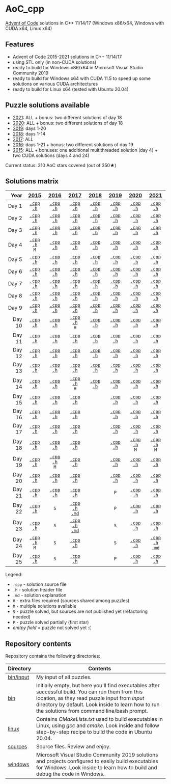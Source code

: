 # AoC_cpp
[Advent of Code](http://adventofcode.com) solutions in C++ 11/14/17 (Windows x86/x64, Windows with CUDA x64, Linux x64)

## Features
- Advent of Code 2015-2021 solutions in C++ 11/14/17
- using STL only (in non-CUDA solutions)
- ready to build for Windows x86/x64 in Microsoft Visual Studio Community 2019
- ready to build for Windows x64 with CUDA 11.5 to speed up some solutions on various CUDA architectures
- ready to build for Linux x64 (tested with Ubuntu 20.04)

## Puzzle solutions available
- [2021](https://adventofcode.com/2021): ALL + bonus: two different solutions of day 18
- [2020](https://adventofcode.com/2020): ALL + bonus: two different solutions of day 18
- [2019](https://adventofcode.com/2019): days 1-20
- [2018](https://adventofcode.com/2018): days 1-14
- [2017](https://adventofcode.com/2017): ALL
- [2016](https://adventofcode.com/2016): days 1-21 + bonus: two different solutions of day 19
- [2015](https://adventofcode.com/2015): ALL + bonuses: one additional multithreaded solution (day 4) + two CUDA solutions (days 4 and 24)

Current status: 310 AoC stars covered (out of 350★)

## Solutions matrix
Year | [2015](sources/2015) | [2016](sources/2016) | [2017](sources/2017) | [2018](sources/2018) | [2019](sources/2019) | [2020](sources/2020) | [2021](sources/2021)
 ---: | :---: | :---: | :---: | :---: | :---: | :---: | :---:
Day 1|[`.cpp`](sources/2015/2015_01.cpp) [`.h`](sources/2015/2015_01.h)|[`.cpp`](sources/2016/2016_01.cpp) [`.h`](sources/2016/2016_01.h)|[`.cpp`](sources/2017/2017_01.cpp) [`.h`](sources/2017/2017_01.h)|[`.cpp`](sources/2018/2018_01.cpp) [`.h`](sources/2018/2018_01.h)|[`.cpp`](sources/2019/2019_01.cpp) [`.h`](sources/2019/2019_01.h)|[`.cpp`](sources/2020/2020_01.cpp) [`.h`](sources/2020/2020_01.h)|[`.cpp`](sources/2021/2021_01.cpp) [`.h`](sources/2021/2021_01.h)
Day 2|[`.cpp`](sources/2015/2015_02.cpp) [`.h`](sources/2015/2015_02.h)|[`.cpp`](sources/2016/2016_02.cpp) [`.h`](sources/2016/2016_02.h)|[`.cpp`](sources/2017/2017_02.cpp) [`.h`](sources/2017/2017_02.h)|[`.cpp`](sources/2018/2018_02.cpp) [`.h`](sources/2018/2018_02.h)|[`.cpp`](sources/2019/2019_02.cpp) [`.h`](sources/2019/2019_02.h)|[`.cpp`](sources/2020/2020_02.cpp) [`.h`](sources/2020/2020_02.h)|[`.cpp`](sources/2021/2021_02.cpp) [`.h`](sources/2021/2021_02.h)
Day 3|[`.cpp`](sources/2015/2015_03.cpp) [`.h`](sources/2015/2015_03.h)|[`.cpp`](sources/2016/2016_03.cpp) [`.h`](sources/2016/2016_03.h)|[`.cpp`](sources/2017/2017_03.cpp) [`.h`](sources/2017/2017_03.h)|[`.cpp`](sources/2018/2018_03.cpp) [`.h`](sources/2018/2018_03.h)|[`.cpp`](sources/2019/2019_03.cpp) [`.h`](sources/2019/2019_03.h)|[`.cpp`](sources/2020/2020_03.cpp) [`.h`](sources/2020/2020_03.h)|[`.cpp`](sources/2021/2021_03.cpp) [`.h`](sources/2021/2021_03.h)
Day 4|[`.cpp`](sources/2015/2015_04.cpp) [`.h`](sources/2015/2015_04.h) <br /> `M`|[`.cpp`](sources/2016/2016_04.cpp) [`.h`](sources/2016/2016_04.h)|[`.cpp`](sources/2017/2017_04.cpp) [`.h`](sources/2017/2017_04.h)|[`.cpp`](sources/2018/2018_04.cpp) [`.h`](sources/2018/2018_04.h)|[`.cpp`](sources/2019/2019_04.cpp) [`.h`](sources/2019/2019_04.h)|[`.cpp`](sources/2020/2020_04.cpp) [`.h`](sources/2020/2020_04.h)|[`.cpp`](sources/2021/2021_04.cpp) [`.h`](sources/2021/2021_04.h)
Day 5|[`.cpp`](sources/2015/2015_05.cpp) [`.h`](sources/2015/2015_05.h)|[`.cpp`](sources/2016/2016_05.cpp) [`.h`](sources/2016/2016_05.h)|[`.cpp`](sources/2017/2017_05.cpp) [`.h`](sources/2017/2017_05.h)|[`.cpp`](sources/2018/2018_05.cpp) [`.h`](sources/2018/2018_05.h)|[`.cpp`](sources/2019/2019_05.cpp) [`.h`](sources/2019/2019_05.h)|[`.cpp`](sources/2020/2020_05.cpp) [`.h`](sources/2020/2020_05.h)|[`.cpp`](sources/2021/2021_05.cpp) [`.h`](sources/2021/2021_05.h)
Day 6|[`.cpp`](sources/2015/2015_06.cpp) [`.h`](sources/2015/2015_06.h)|[`.cpp`](sources/2016/2016_06.cpp) [`.h`](sources/2016/2016_06.h)|[`.cpp`](sources/2017/2017_06.cpp) [`.h`](sources/2017/2017_06.h)|[`.cpp`](sources/2018/2018_06.cpp) [`.h`](sources/2018/2018_06.h)|[`.cpp`](sources/2019/2019_06.cpp) [`.h`](sources/2019/2019_06.h)|[`.cpp`](sources/2020/2020_06.cpp) [`.h`](sources/2020/2020_06.h)|[`.cpp`](sources/2021/2021_06.cpp) [`.h`](sources/2021/2021_06.h)
Day 7|[`.cpp`](sources/2015/2015_07.cpp) [`.h`](sources/2015/2015_07.h)|[`.cpp`](sources/2016/2016_07.cpp) [`.h`](sources/2016/2016_07.h)|[`.cpp`](sources/2017/2017_07.cpp) [`.h`](sources/2017/2017_07.h)|[`.cpp`](sources/2018/2018_07.cpp) [`.h`](sources/2018/2018_07.h)|[`.cpp`](sources/2019/2019_07.cpp) [`.h`](sources/2019/2019_07.h)|[`.cpp`](sources/2020/2020_07.cpp) [`.h`](sources/2020/2020_07.h)|[`.cpp`](sources/2021/2021_07.cpp) [`.h`](sources/2021/2021_07.h)
Day 8|[`.cpp`](sources/2015/2015_08.cpp) [`.h`](sources/2015/2015_08.h)|[`.cpp`](sources/2016/2016_08.cpp) [`.h`](sources/2016/2016_08.h)|[`.cpp`](sources/2017/2017_08.cpp) [`.h`](sources/2017/2017_08.h)|[`.cpp`](sources/2018/2018_08.cpp) [`.h`](sources/2018/2018_08.h)|[`.cpp`](sources/2019/2019_08.cpp) [`.h`](sources/2019/2019_08.h)|[`.cpp`](sources/2020/2020_08.cpp) [`.h`](sources/2020/2020_08.h)|[`.cpp`](sources/2021/2021_08.cpp) [`.h`](sources/2021/2021_08.h)
Day 9|[`.cpp`](sources/2015/2015_09.cpp) [`.h`](sources/2015/2015_09.h)|[`.cpp`](sources/2016/2016_09.cpp) [`.h`](sources/2016/2016_09.h)|[`.cpp`](sources/2017/2017_09.cpp) [`.h`](sources/2017/2017_09.h)|[`.cpp`](sources/2018/2018_09.cpp) [`.h`](sources/2018/2018_09.h)|[`.cpp`](sources/2019/2019_09.cpp) [`.h`](sources/2019/2019_09.h)|[`.cpp`](sources/2020/2020_09.cpp) [`.h`](sources/2020/2020_09.h)|[`.cpp`](sources/2021/2021_09.cpp) [`.h`](sources/2021/2021_09.h)
Day 10|[`.cpp`](sources/2015/2015_10.cpp) [`.h`](sources/2015/2015_10.h)|[`.cpp`](sources/2016/2016_10.cpp) [`.h`](sources/2016/2016_10.h)|[`.cpp`](sources/2017/2017_10.cpp) [`.h`](sources/2017/2017_10.h) <br /> `H`|[`.cpp`](sources/2018/2018_10.cpp) [`.h`](sources/2018/2018_10.h)|[`.cpp`](sources/2019/2019_10.cpp) [`.h`](sources/2019/2019_10.h)|[`.cpp`](sources/2020/2020_10.cpp) [`.h`](sources/2020/2020_10.h)|[`.cpp`](sources/2021/2021_10.cpp) [`.h`](sources/2021/2021_10.h)
Day 11|[`.cpp`](sources/2015/2015_11.cpp) [`.h`](sources/2015/2015_11.h)|[`.cpp`](sources/2016/2016_11.cpp) [`.h`](sources/2016/2016_11.h)|[`.cpp`](sources/2017/2017_11.cpp) [`.h`](sources/2017/2017_11.h)|[`.cpp`](sources/2018/2018_11.cpp) [`.h`](sources/2018/2018_11.h)|[`.cpp`](sources/2019/2019_11.cpp) [`.h`](sources/2019/2019_11.h)|[`.cpp`](sources/2020/2020_11.cpp) [`.h`](sources/2020/2020_11.h)|[`.cpp`](sources/2021/2021_11.cpp) [`.h`](sources/2021/2021_11.h)
Day 12|[`.cpp`](sources/2015/2015_12.cpp) [`.h`](sources/2015/2015_12.h)|[`.cpp`](sources/2016/2016_12.cpp) [`.h`](sources/2016/2016_12.h)|[`.cpp`](sources/2017/2017_12.cpp) [`.h`](sources/2017/2017_12.h)|[`.cpp`](sources/2018/2018_12.cpp) [`.h`](sources/2018/2018_12.h)|[`.cpp`](sources/2019/2019_12.cpp) [`.h`](sources/2019/2019_12.h)|[`.cpp`](sources/2020/2020_12.cpp) [`.h`](sources/2020/2020_12.h)|[`.cpp`](sources/2021/2021_12.cpp) [`.h`](sources/2021/2021_12.h)
Day 13|[`.cpp`](sources/2015/2015_13.cpp) [`.h`](sources/2015/2015_13.h)|[`.cpp`](sources/2016/2016_13.cpp) [`.h`](sources/2016/2016_13.h)|[`.cpp`](sources/2017/2017_13.cpp) [`.h`](sources/2017/2017_13.h)|[`.cpp`](sources/2018/2018_13.cpp) [`.h`](sources/2018/2018_13.h)|[`.cpp`](sources/2019/2019_13.cpp) [`.h`](sources/2019/2019_13.h)|[`.cpp`](sources/2020/2020_13.cpp) [`.h`](sources/2020/2020_13.h)|[`.cpp`](sources/2021/2021_13.cpp) [`.h`](sources/2021/2021_13.h)
Day 14|[`.cpp`](sources/2015/2015_14.cpp) [`.h`](sources/2015/2015_14.h)|[`.cpp`](sources/2016/2016_14.cpp) [`.h`](sources/2016/2016_14.h)|[`.cpp`](sources/2017/2017_14.cpp) [`.h`](sources/2017/2017_14.h) <br /> `H`|[`.cpp`](sources/2018/2018_14.cpp) [`.h`](sources/2018/2018_14.h)|[`.cpp`](sources/2019/2019_14.cpp) [`.h`](sources/2019/2019_14.h)|[`.cpp`](sources/2020/2020_14.cpp) [`.h`](sources/2020/2020_14.h)|[`.cpp`](sources/2021/2021_14.cpp) [`.h`](sources/2021/2021_14.h)
Day 15|[`.cpp`](sources/2015/2015_15.cpp) [`.h`](sources/2015/2015_15.h)|[`.cpp`](sources/2016/2016_15.cpp) [`.h`](sources/2016/2016_15.h)|[`.cpp`](sources/2017/2017_15.cpp) [`.h`](sources/2017/2017_15.h)||[`.cpp`](sources/2019/2019_15.cpp) [`.h`](sources/2019/2019_15.h)|[`.cpp`](sources/2020/2020_15.cpp) [`.h`](sources/2020/2020_15.h)|[`.cpp`](sources/2021/2021_15.cpp) [`.h`](sources/2021/2021_15.h)
Day 16|[`.cpp`](sources/2015/2015_16.cpp) [`.h`](sources/2015/2015_16.h)|[`.cpp`](sources/2016/2016_16.cpp) [`.h`](sources/2016/2016_16.h)|[`.cpp`](sources/2017/2017_16.cpp) [`.h`](sources/2017/2017_16.h)||[`.cpp`](sources/2019/2019_16.cpp) [`.h`](sources/2019/2019_16.h)|[`.cpp`](sources/2020/2020_16.cpp) [`.h`](sources/2020/2020_16.h)|[`.cpp`](sources/2021/2021_16.cpp) [`.h`](sources/2021/2021_16.h)
Day 17|[`.cpp`](sources/2015/2015_17.cpp) [`.h`](sources/2015/2015_17.h)|[`.cpp`](sources/2016/2016_17.cpp) [`.h`](sources/2016/2016_17.h)|[`.cpp`](sources/2017/2017_17.cpp) [`.h`](sources/2017/2017_17.h)||[`.cpp`](sources/2019/2019_17.cpp) [`.h`](sources/2019/2019_17.h)|[`.cpp`](sources/2020/2020_17.cpp) [`.h`](sources/2020/2020_17.h)|[`.cpp`](sources/2021/2021_17.cpp) [`.h`](sources/2021/2021_17.h)
Day 18|[`.cpp`](sources/2015/2015_18.cpp) [`.h`](sources/2015/2015_18.h)|[`.cpp`](sources/2016/2016_18.cpp) [`.h`](sources/2016/2016_18.h)|[`.cpp`](sources/2017/2017_18.cpp) [`.h`](sources/2017/2017_18.h)||[`.cpp`](sources/2019/2019_18.cpp) [`.h`](sources/2019/2019_18.h)|[`.cpp`](sources/2020/2020_18.cpp) [`.h`](sources/2020/2020_18.h) <br /> `M`|[`.cpp`](sources/2021/2021_18.cpp) [`.h`](sources/2021/2021_18.h) <br /> `M`
Day 19|[`.cpp`](sources/2015/2015_19.cpp) [`.h`](sources/2015/2015_19.h)|[`.cpp`](sources/2016/2016_19.cpp) [`.h`](sources/2016/2016_19.h) <br /> `M`|[`.cpp`](sources/2017/2017_19.cpp) [`.h`](sources/2017/2017_19.h)||[`.cpp`](sources/2019/2019_19.cpp) [`.h`](sources/2019/2019_19.h)|[`.cpp`](sources/2020/2020_19.cpp) [`.h`](sources/2020/2020_19.h)|[`.cpp`](sources/2021/2021_19.cpp) [`.h`](sources/2021/2021_19.h)
Day 20|[`.cpp`](sources/2015/2015_20.cpp) [`.h`](sources/2015/2015_20.h)|[`.cpp`](sources/2016/2016_20.cpp) [`.h`](sources/2016/2016_20.h)|[`.cpp`](sources/2017/2017_20.cpp) [`.h`](sources/2017/2017_20.h)||[`.cpp`](sources/2019/2019_20.cpp) [`.h`](sources/2019/2019_20.h)|[`.cpp`](sources/2020/2020_20.cpp) [`.h`](sources/2020/2020_20.h)|[`.cpp`](sources/2021/2021_20.cpp) [`.h`](sources/2021/2021_20.h)
Day 21|[`.cpp`](sources/2015/2015_21.cpp) [`.h`](sources/2015/2015_21.h)|[`.cpp`](sources/2016/2016_21.cpp) [`.h`](sources/2016/2016_21.h)|[`.cpp`](sources/2017/2017_21.cpp) [`.h`](sources/2017/2017_21.h)||`P`|[`.cpp`](sources/2020/2020_21.cpp) [`.h`](sources/2020/2020_21.h)|[`.cpp`](sources/2021/2021_21.cpp) [`.h`](sources/2021/2021_21.h)
Day 22|[`.cpp`](sources/2015/2015_22.cpp) [`.h`](sources/2015/2015_22.h)|`S`|[`.cpp`](sources/2017/2017_22.cpp) [`.h`](sources/2017/2017_22.h) <br /> [`.md`](doc/2017_22.md)||`P`|[`.cpp`](sources/2020/2020_22.cpp) [`.h`](sources/2020/2020_22.h)|[`.cpp`](sources/2021/2021_22.cpp) [`.h`](sources/2021/2021_22.h)
Day 23|[`.cpp`](sources/2015/2015_23.cpp) [`.h`](sources/2015/2015_23.h)|`S`|[`.cpp`](sources/2017/2017_23.cpp) [`.h`](sources/2017/2017_23.h) <br /> [`.md`](doc/2017_23.md)||`S`|[`.cpp`](sources/2020/2020_23.cpp) [`.h`](sources/2020/2020_23.h)|[`.cpp`](sources/2021/2021_23.cpp) [`.h`](sources/2021/2021_23.h)
Day 24|[`.cpp`](sources/2015/2015_24.cpp) [`.h`](sources/2015/2015_24.h) <br /> `M`|`S`|[`.cpp`](sources/2017/2017_24.cpp) [`.h`](sources/2017/2017_24.h)||`S`|[`.cpp`](sources/2020/2020_24.cpp) [`.h`](sources/2020/2020_24.h)|[`.cpp`](sources/2021/2021_24.cpp) [`.h`](sources/2021/2021_24.h) <br /> [`.md`](doc/2021_24.md)
Day 25|[`.cpp`](sources/2015/2015_25.cpp) [`.h`](sources/2015/2015_25.h)|`S`|[`.cpp`](sources/2017/2017_25.cpp) [`.h`](sources/2017/2017_25.h)||`P`|[`.cpp`](sources/2020/2020_25.cpp) [`.h`](sources/2020/2020_25.h)|[`.cpp`](sources/2021/2021_25.cpp) [`.h`](sources/2021/2021_25.h)

Legend: <br />
- `.cpp` - solution source file
- `.h` - solution header file
- `.md` - solution explanation
- `H` - extra files required (sources shared among puzzles)
- `M` - multiple solutions available
- `S` - puzzle solved, but sources are not published yet (refactoring needed)
- `P` - puzzle solved partially (first star)
- *emtpy field* = puzzle not solved yet :(

## Repository contents
Repository contains the following directories:

Directory | Contents
------------ | -------------
[bin/input](bin/input) | My input of all puzzles.
[bin](bin) | Initially empty, but here you'll find executables after successful build. You can run them from this location, as they read puzzle input from *input* directory by default. Look inside to learn how to run the solutions from command line/bash prompt.
[linux](linux) | Contains *CMakeLists.txt* used to build executables in Linux, using *gcc* and *cmake*. Look inside and follow step-by-step recipe to build the code in Ubuntu 20.04.
[sources](sources) | Source files. Review and enjoy.
[windows](windows) | Microsoft Visual Studio Community 2019 solutions and projects configured to easily build executables for Windows. Look inside to learn how to build and debug the code in Windows.
